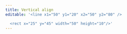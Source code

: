 ```yaml
---
title: Vertical align
editable: '<line x1="50" y1="20" x2="50" y2="80" />

  <rect x="25" y="45" width="50" height="10"/>'
---
```

